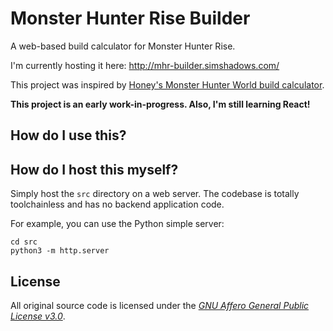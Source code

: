 # Monster Hunter Rise Builder

A web-based build calculator for Monster Hunter Rise.

I'm currently hosting it here: <http://mhr-builder.simshadows.com/>

This project was inspired by [Honey's Monster Hunter World build calculator](https://honeyhunterworld.com/mhwbi/).

**This project is an early work-in-progress. Also, I'm still learning React!**

## How do I use this?


## How do I host this myself?

Simply host the `src` directory on a web server. The codebase is totally toolchainless and has no backend application code.

For example, you can use the Python simple server:

```
cd src
python3 -m http.server
```

## License

All original source code is licensed under the [*GNU Affero General Public License v3.0*](https://www.gnu.org/licenses/agpl-3.0.en.html).

